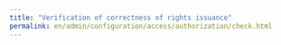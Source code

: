 ```yaml
---
title: "Verification of correctness of rights issuance"
permalink: en/admin/configuration/access/authorization/check.html
---
```

